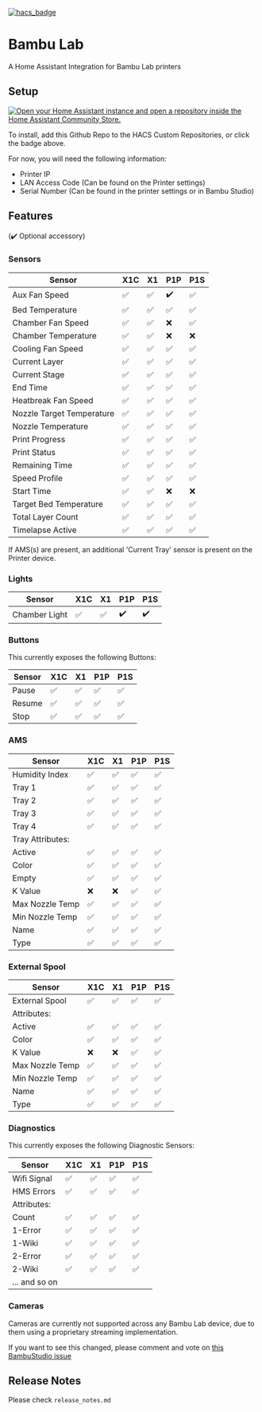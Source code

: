 [![hacs_badge](https://img.shields.io/badge/HACS-Custom-41BDF5.svg?style=for-the-badge)](https://github.com/hacs/integration)

# Bambu Lab

A Home Assistant Integration for Bambu Lab printers

## Setup

[![Open your Home Assistant instance and open a repository inside the Home Assistant Community Store.](https://my.home-assistant.io/badges/hacs_repository.svg)](https://my.home-assistant.io/redirect/hacs_repository/?owner=greghesp&repository=ha-bambulab&category=Integration)

To install, add this Github Repo to the HACS Custom Repositories, or click the badge above.

For now, you will need the following information:

- Printer IP
- LAN Access Code (Can be found on the Printer settings)
- Serial Number (Can be found in the printer settings or in Bambu Studio)


## Features

(:heavy_check_mark: Optional accessory)

### Sensors

| Sensor                    | X1C                | X1                 | P1P                | P1S                | 
|---------------------------|--------------------|--------------------|--------------------|--------------------|
| Aux Fan Speed             | :white_check_mark: | :white_check_mark: | :heavy_check_mark: | :white_check_mark: |
| Bed Temperature           | :white_check_mark: | :white_check_mark: | :white_check_mark: | :white_check_mark: |
| Chamber Fan Speed         | :white_check_mark: | :white_check_mark: | :x:                | :white_check_mark: |
| Chamber Temperature       | :white_check_mark: | :white_check_mark: | :x:                | :x:                |
| Cooling Fan Speed         | :white_check_mark: | :white_check_mark: | :white_check_mark: | :white_check_mark: |
| Current Layer             | :white_check_mark: | :white_check_mark: | :white_check_mark: | :white_check_mark: |
| Current Stage             | :white_check_mark: | :white_check_mark: | :white_check_mark: | :white_check_mark: |
| End Time                  | :white_check_mark: | :white_check_mark: | :white_check_mark: | :white_check_mark: |
| Heatbreak Fan Speed       | :white_check_mark: | :white_check_mark: | :white_check_mark: | :white_check_mark: |
| Nozzle Target Temperature | :white_check_mark: | :white_check_mark: | :white_check_mark: | :white_check_mark: |
| Nozzle Temperature        | :white_check_mark: | :white_check_mark: | :white_check_mark: | :white_check_mark: |
| Print Progress            | :white_check_mark: | :white_check_mark: | :white_check_mark: | :white_check_mark: |
| Print Status              | :white_check_mark: | :white_check_mark: | :white_check_mark: | :white_check_mark: |
| Remaining Time            | :white_check_mark: | :white_check_mark: | :white_check_mark: | :white_check_mark: |
| Speed Profile             | :white_check_mark: | :white_check_mark: | :white_check_mark: | :white_check_mark: |
| Start Time                | :white_check_mark: | :white_check_mark: | :x:                | :x:                |
| Target Bed Temperature    | :white_check_mark: | :white_check_mark: | :white_check_mark: | :white_check_mark: |
| Total Layer Count         | :white_check_mark: | :white_check_mark: | :white_check_mark: | :white_check_mark: |
| Timelapse Active          | :white_check_mark: | :white_check_mark: | :white_check_mark: | :white_check_mark: |

If AMS(s) are present, an additional 'Current Tray' sensor is present on the Printer device.

### Lights

| Sensor                    | X1C                | X1                 | P1P                | P1S                |  
|---------------------------|--------------------|--------------------|--------------------|--------------------|
| Chamber Light             | :white_check_mark: | :white_check_mark: | :heavy_check_mark: | :heavy_check_mark: |

### Buttons

This currently exposes the following Buttons:

| Sensor                    | X1C                | X1                 | P1P                | P1S                |
|---------------------------|--------------------|--------------------|--------------------|--------------------|
| Pause                     | :white_check_mark: | :white_check_mark: | :white_check_mark: | :white_check_mark: |
| Resume                    | :white_check_mark: | :white_check_mark: | :white_check_mark: | :white_check_mark: |
| Stop                      | :white_check_mark: | :white_check_mark: | :white_check_mark: | :white_check_mark: |

### AMS

| Sensor                    | X1C                | X1                 | P1P                | P1S                |
|---------------------------|--------------------|--------------------|--------------------|--------------------|
| Humidity Index            | :white_check_mark: | :white_check_mark: | :white_check_mark: | :white_check_mark: |
| Tray 1                    | :white_check_mark: | :white_check_mark: | :white_check_mark: | :white_check_mark: |
| Tray 2                    | :white_check_mark: | :white_check_mark: | :white_check_mark: | :white_check_mark: |
| Tray 3                    | :white_check_mark: | :white_check_mark: | :white_check_mark: | :white_check_mark: |
| Tray 4                    | :white_check_mark: | :white_check_mark: | :white_check_mark: | :white_check_mark: |
| Tray Attributes:          |                    |                    |                    |                    |
| Active                    | :white_check_mark: | :white_check_mark: | :white_check_mark: | :white_check_mark: |
| Color                     | :white_check_mark: | :white_check_mark: | :white_check_mark: | :white_check_mark: |
| Empty                     | :white_check_mark: | :white_check_mark: | :white_check_mark: | :white_check_mark: |
| K Value                   | :x:                | :x:                | :white_check_mark: | :white_check_mark: |
| Max Nozzle Temp           | :white_check_mark: | :white_check_mark: | :white_check_mark: | :white_check_mark: |
| Min Nozzle Temp           | :white_check_mark: | :white_check_mark: | :white_check_mark: | :white_check_mark: |
| Name                      | :white_check_mark: | :white_check_mark: | :white_check_mark: | :white_check_mark: |
| Type                      | :white_check_mark: | :white_check_mark: | :white_check_mark: | :white_check_mark: |

### External Spool

| Sensor                    | X1C                | X1                 | P1P                | P1S                |
|---------------------------|--------------------|--------------------|--------------------|--------------------|
| External Spool            | :white_check_mark: | :white_check_mark: | :white_check_mark: | :white_check_mark: |
| Attributes:               |                    |                    |                    |                    |
| Active                    | :white_check_mark: | :white_check_mark: | :white_check_mark: | :white_check_mark: |
| Color                     | :white_check_mark: | :white_check_mark: | :white_check_mark: | :white_check_mark: |
| K Value                   | :x:                | :x:                | :white_check_mark: | :white_check_mark: |
| Max Nozzle Temp           | :white_check_mark: | :white_check_mark: | :white_check_mark: | :white_check_mark: |
| Min Nozzle Temp           | :white_check_mark: | :white_check_mark: | :white_check_mark: | :white_check_mark: |
| Name                      | :white_check_mark: | :white_check_mark: | :white_check_mark: | :white_check_mark: |
| Type                      | :white_check_mark: | :white_check_mark: | :white_check_mark: | :white_check_mark: |

### Diagnostics

This currently exposes the following Diagnostic Sensors:

| Sensor                    | X1C                | X1                 | P1P                | P1S                |
|---------------------------|--------------------|--------------------|--------------------|--------------------|
| Wifi Signal               | :white_check_mark: | :white_check_mark: | :white_check_mark: | :white_check_mark: |
| HMS Errors                | :white_check_mark: | :white_check_mark: | :white_check_mark: | :white_check_mark: |
| Attributes:               |                    |                    |                    |                    |
| Count                     | :white_check_mark: | :white_check_mark: | :white_check_mark: | :white_check_mark: |
| 1-Error                   | :white_check_mark: | :white_check_mark: | :white_check_mark: | :white_check_mark: |
| 1-Wiki                    | :white_check_mark: | :white_check_mark: | :white_check_mark: | :white_check_mark: |
| 2-Error                   | :white_check_mark: | :white_check_mark: | :white_check_mark: | :white_check_mark: |
| 2-Wiki                    | :white_check_mark: | :white_check_mark: | :white_check_mark: | :white_check_mark: |
| ... and so on             |                    |                    |                    |                    |

### Cameras

Cameras are currently not supported across any Bambu Lab device, due to them using a proprietary streaming
implementation.

If you want to see this changed, please comment and vote
on [this BambuStudio issue](https://github.com/bambulab/BambuStudio/issues/1536)

## Release Notes

Please check `release_notes.md`
